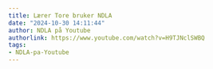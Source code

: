 ```yaml
---
title: Lærer Tore bruker NDLA
date: "2024-10-30 14:11:44"
author: NDLA på Youtube
authorlink: https://www.youtube.com/watch?v=H9TJNclSWBQ
tags:
- NDLA-pa-Youtube
---
```

